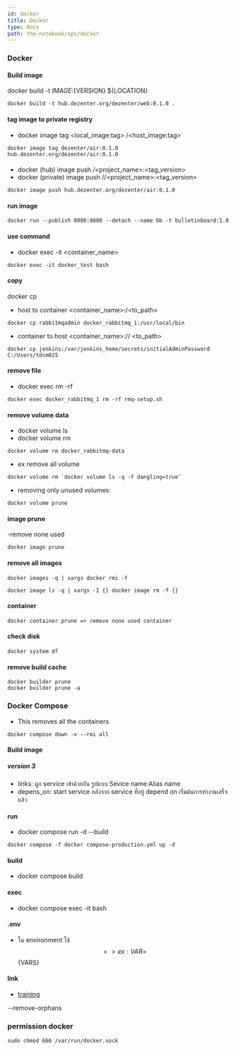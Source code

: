 ```yaml
---
id: docker
title: Docker
type: docs
path: the-notebook/ops/docker
---
```


### Docker

#### Build image

docker build -t ${IMAGE}:${VERSION} \${LOCATION}

```
docker build -t hub.dezenter.org/dezenter/web:0.1.0 .
```

#### tag image to private registry

- docker image tag <local_image:tag> <host>/<host_image:tag>

```
docker image tag dezenter/air:0.1.0 hub.dezenter.org/dezenter/air:0.1.0
```

####

- docker (hub) image push <username>/<project_name>:<tag_version>
- docker (private) image push <url>/<namespace>/<project_name>:<tag_version>

```
docker image push hub.dezenter.org/dezenter/air:0.1.0
```

#### run image

```
docker run --publish 8080:8080 --detach --name bb -t bulletinboard:1.0
```

#### use command

- docker exec -it <container_name> <command>

```
docker exec -it docker_test bash
```

#### copy

docker cp

- host to container <file> <container_name>:/<to_path>

```
docker cp rabbitmqadmin docker_rabbitmq_1:/usr/local/bin
```

- container to host <container_name>:/<path>/<file> <to_path>

```
docker cp jenkins:/var/jenkins_home/secrets/initialAdminPassword C:/Users/tdcm025
```

#### remove file

- docker exec <container-name> rm -rf <file>

```
docker exec docker_rabbitmq_1 rm -rf rmq-setup.sh
```

#### remove volume data

- docker volume ls
- docker volume rm <name>

```
docker volume rm docker_rabbitmq-data
```

- ex remove all volume

```
docker volume rm `docker volume ls -q -f dangling=true`
```

- removing only unused volumes:

```
docker volume prune
```

#### image prune

-remove none used

```
docker image prune
```

#### remove all images

```
docker images -q | xargs docker rmi -f

docker image ls -q | xargs -I {} docker image rm -f {}
```

#### container

```
docker container prune => remove none used container
```

#### check disk

```
docker system df
```

#### remove build cache
```
docker builder prune
docker builder prune -a
```

### Docker Compose

- This removes all the containers

```
docker compose down -v --rmi all
```

#### Build image

##### version 3

- links: ผูก service เข้าด้วยกัน รูปแบบ Sevice name:Alias name
- depens_on: start service หลังจาก service ที่อยู่ depend on เริ่มต้นการทำงานเสร็จแล้ว

#### run

- docker compose run -d --build

```
docker compose -f docker compose-production.yml up -d
```

#### build

- docker compose build

#### exec

- docker compose exec -it <name> bash

#### .env

- ใน environment ใช้ $$ => ex: VAR=$${VARS}

#### link

- [training](https://training.play-with-docker.com)

--remove-orphans

### permission docker

```
sudo chmod 666 /var/run/docker.sock
```

